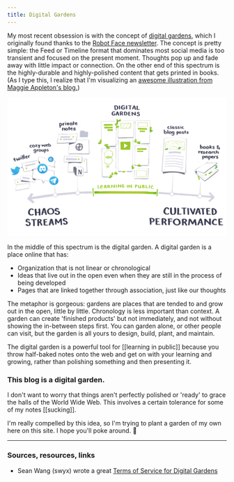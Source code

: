 ```yaml
---
title: Digital Gardens
---
```


My most recent obsession is with the concept of [digital gardens](https://hapgood.us/2015/10/17/the-garden-and-the-stream-a-technopastoral/), which I originally found thanks to the [Robot Face newsletter](https://robotface.substack.com/). The concept is pretty simple: the Feed or Timeline format that dominates most social media is too transient and focused on the present moment. Thoughts pop up and fade away with little impact or connection. On the other end of this spectrum is the highly-durable and highly-polished content that gets printed in books. (As I type this, I realize that I'm visualizing an [awesome illustration from Maggie Appleton's blog.](https://maggieappleton.com/garden-history))

<img src="../assets/appleton.png">

In the middle of this spectrum is the digital garden. A digital garden is a place online that has:

- Organization that is not linear or chronological
- Ideas that live out in the open even when they are still in the process of being developed
- Pages that are linked together through association, just like our thoughts

The metaphor is gorgeous: gardens are places that are tended to and grow out in the open, little by little. Chronology is less important than context. A garden can create 'finished products' but not immediately, and not without showing the in-between steps first. You can garden alone, or other people can visit, but the garden is all yours to design, build, plant, and maintain.

The digital garden is a powerful tool for [[learning in public]] because you throw half-baked notes onto the web and get on with your learning and growing, rather than polishing something and then presenting it.

### This blog is a digital garden.

I don't want to worry that things aren't perfectly polished or 'ready' to grace the halls of the World Wide Web. This involves a certain tolerance for some of my notes [[sucking]].

I'm really compelled by this idea, so I'm trying to plant a garden of my own here on this site. I hope you'll poke around. 🌱

---
### Sources, resources, links
- Sean Wang (swyx) wrote a great [Terms of Service for Digital Gardens](https://www.swyx.io/digital-garden-tos/)
